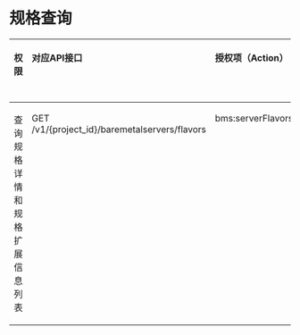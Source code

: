 # 规格查询<a name="ZH-CN_TOPIC_0169929484"></a>

<a name="zh-cn_topic_0131701330_table3555165410301"></a>
<table><thead align="left"><tr id="zh-cn_topic_0131701330_row18556155418305"><th class="cellrowborder" valign="top" width="17.11%" id="mcps1.1.6.1.1"><p id="zh-cn_topic_0131701330_p17321301312"><a name="zh-cn_topic_0131701330_p17321301312"></a><a name="zh-cn_topic_0131701330_p17321301312"></a>权限</p>
</th>
<th class="cellrowborder" valign="top" width="29.060000000000002%" id="mcps1.1.6.1.2"><p id="zh-cn_topic_0131701330_p1632118015314"><a name="zh-cn_topic_0131701330_p1632118015314"></a><a name="zh-cn_topic_0131701330_p1632118015314"></a>对应API接口</p>
</th>
<th class="cellrowborder" valign="top" width="17.53%" id="mcps1.1.6.1.3"><p id="zh-cn_topic_0131701330_p1332110183112"><a name="zh-cn_topic_0131701330_p1332110183112"></a><a name="zh-cn_topic_0131701330_p1332110183112"></a>授权项（Action）</p>
</th>
<th class="cellrowborder" valign="top" width="17.71%" id="mcps1.1.6.1.4"><p id="zh-cn_topic_0131701325_p106791650133218"><a name="zh-cn_topic_0131701325_p106791650133218"></a><a name="zh-cn_topic_0131701325_p106791650133218"></a>IAM项目（Project）</p>
</th>
<th class="cellrowborder" valign="top" width="18.59%" id="mcps1.1.6.1.5"><p id="p3351112364715"><a name="p3351112364715"></a><a name="p3351112364715"></a>企业项目（Enterprise Project）</p>
</th>
</tr>
</thead>
<tbody><tr id="zh-cn_topic_0131701330_row95562549305"><td class="cellrowborder" valign="top" width="17.11%" headers="mcps1.1.6.1.1 "><p id="zh-cn_topic_0131701330_p520477143111"><a name="zh-cn_topic_0131701330_p520477143111"></a><a name="zh-cn_topic_0131701330_p520477143111"></a>查询规格详情和规格扩展信息列表</p>
</td>
<td class="cellrowborder" valign="top" width="29.060000000000002%" headers="mcps1.1.6.1.2 "><p id="zh-cn_topic_0131701330_p102041071317"><a name="zh-cn_topic_0131701330_p102041071317"></a><a name="zh-cn_topic_0131701330_p102041071317"></a>GET /v1/{project_id}/baremetalservers/flavors</p>
</td>
<td class="cellrowborder" valign="top" width="17.53%" headers="mcps1.1.6.1.3 "><p id="zh-cn_topic_0131701330_p1520447203110"><a name="zh-cn_topic_0131701330_p1520447203110"></a><a name="zh-cn_topic_0131701330_p1520447203110"></a>bms:serverFlavors:get</p>
</td>
<td class="cellrowborder" valign="top" width="17.71%" headers="mcps1.1.6.1.4 "><p id="zh-cn_topic_0131701325_p1330195793211"><a name="zh-cn_topic_0131701325_p1330195793211"></a><a name="zh-cn_topic_0131701325_p1330195793211"></a>√</p>
</td>
<td class="cellrowborder" valign="top" width="18.59%" headers="mcps1.1.6.1.5 "><p id="p235052324713"><a name="p235052324713"></a><a name="p235052324713"></a>√</p>
</td>
</tr>
</tbody>
</table>

